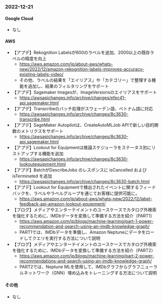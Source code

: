 
### 2022-12-21

#### Google Cloud

- なし

#### AWS

- 【アプデ】Rekognition Labelsが600のラベルを追加、2000以上の既存ラベルの精度を向上
  - https://aws.amazon.com/jp/about-aws/whats-new/2022/12/amazon-rekognition-labels-improves-accuracy-existing-labels-video/
  - その他、ラベルの結果を「エイリアス」や「カテゴリー」で整理する機能を追加し、結果のフィルタリングをサポート
- 【アプデ】Sagemaker Imagesが、ImageVersionsのエイリアスをサポート
  - https://awsapichanges.info/archive/changes/efec41-api.sagemaker.html
- 【アプデ】Transcribeのバッチ処理がスウェーデン語、ベトナム語に対応
  - https://awsapichanges.info/archive/changes/8c3630-transcribe.html
- 【アプデ】SageMaker Autopilotは、CreateAutoMLJob APIで新しい目的関数のメトリクスをサポート
  - https://awsapichanges.info/archive/changes/8c3630-api.sagemaker.html
- 【アプデ】Lookout for Equipmentは推論スケジューラをステータス別にリストアップする機能を追加
  - https://awsapichanges.info/archive/changes/8c3630-lookoutequipment.html
- 【アプデ】BatchがDescribeJobs のレスポンスに isCancelled および isTerminated を追加
  - https://awsapichanges.info/archive/changes/8c3630-batch.html
- 【アプデ】Lookout for Equipmentで検出されたイベントに関するフィードバックを、ラベルやラベルグループを通じてお客様に提供可能に。
  - https://aws.amazon.com/jp/about-aws/whats-new/2022/12/label-feedback-api-amazon-lookout-equipment/
- 【ブログ】メディアやエンターテイメントのユースケースでカタログ外検索を強化するために、IMDbデータを変換して準備する方法を紹介（PART1）
  - https://aws.amazon.com/jp/blogs/machine-learning/part-1-power-recommendation-and-search-using-an-imdb-knowledge-graph/
  - PART1では、IMDbデータを準備し、Amazon Neptuneにデータをロードしてクエリを実行する方法について説明
- 【ブログ】メディアやエンターテイメントのユースケースでカタログ外検索を強化するために、IMDbデータを変換して準備する方法を紹介（PART2）
  - https://aws.amazon.com/jp/blogs/machine-learning/part-2-power-recommendations-and-search-using-an-imdb-knowledge-graph/
  - PART2では、Neptune MLを使用して、IMDbグラフからグラフニューラルネットワーク（GNN）埋め込みをトレーニングする方法について説明

#### その他

- なし
